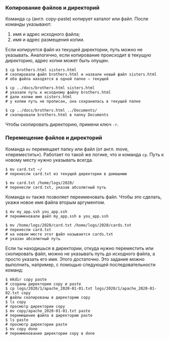 ### Копирование файлов и директорий

Команда `cp` (англ. copy-paste) копирует каталог или файл. После команды указывают:

1. имя и адрес исходного файла;
2. имя и адрес размещения копии.

Если копируется файл из текущей директории, путь можно не указывать. Аналогично, если копирование происходит в текущую директорию, адрес копии может быть опущен.




```
$ cp brothers.html sisters.html
# скопировали файл brothers.html и назвали новый файл sisters.html
# оба файла находятся в одной папке — текущей 
```



```
$ cp ../docs/brothers.html sisters.html
# указали путь к исходному файлу brothers.html  
# дали копии имя sisters.html
# у копии путь не прописан, она сохранилась в текущей папке 
```



```
$ cp ../docs/brothers.html ../Documents/
# скопировали brothers.html в папку Documents 
```

Чтобы скопировать директорию, примени ключ `-r`.

### Перемещение файлов и директорий

Команда `mv` перемещает папку или файл (от англ. move, «переместить»). Работает по такой же логике, что и команда `cp`. Путь к новому месту нужно указывать всегда.



```
$ mv card.txt ~/ 
# перенесли card.txt из текущей директории в домашнюю 
```



```
$ mv card.txt /home/logs/2020/
# перенесли card.txt, указав абсолютный путь 
```


Команда `mv` также позволяет переименовать файл. Чтобы это сделать, укажи новое имя файла вторым аргументом.



```
$ mv my_app.ssh you_app.ssh
# переименовали файл my_app.ssh в you_app.ssh 
```



```
$ mv /home/logs/2020/card.txt /home/logs/2020/cards.txt
# перенесли card.txt
# на новом месте этот файл называется cards.txt
# указан абсолютный путь 
```

Если ты находишься в директории, откуда нужно переместить или скопировать файл, можно не указывать путь до исходного файла, а просто указать его имя. Этого достаточно.
Это задание можно выполнить, например, с помощью следующей последовательности команд:



```
$ mkdir copy paste
# созданы директории copy и paste
$ cp logs/2020/1/apache_2020-01-01.txt logs/2020/1/apache_2020-01-02.txt copy
# файлы скопированы в директорию copy
$ ls copy
# просмотр директории copy
$ mv copy/apache_2020-01-01.txt paste
# перемещение файла в директорию paste
$ ls paste
# просмотр директории paste
$ mv copy done
# переименование директории copy в done 
```